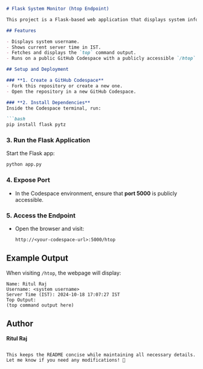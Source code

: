 ```markdown
# Flask System Monitor (htop Endpoint)

This project is a Flask-based web application that displays system information, including the system username, server time in IST, and the output of the `top` command at the `/htop` endpoint. It is designed to be deployed on a GitHub Codespace.

## Features

- Displays system username.
- Shows current server time in IST.
- Fetches and displays the `top` command output.
- Runs on a public GitHub Codespace with a publicly accessible `/htop` endpoint.

## Setup and Deployment

### **1. Create a GitHub Codespace**
- Fork this repository or create a new one.
- Open the repository in a new GitHub Codespace.

### **2. Install Dependencies**
Inside the Codespace terminal, run:

```bash
pip install flask pytz
```

### **3. Run the Flask Application**
Start the Flask app:

```bash
python app.py
```

### **4. Expose Port**
- In the Codespace environment, ensure that **port 5000** is publicly accessible.

### **5. Access the Endpoint**
- Open the browser and visit:

  ```
  http://<your-codespace-url>:5000/htop
  ```

## Example Output

When visiting `/htop`, the webpage will display:

```
Name: Ritul Raj
Username: <system username>
Server Time (IST): 2024-10-18 17:07:27 IST
Top Output:
(top command output here)
```

## Author

**Ritul Raj**
```

This keeps the README concise while maintaining all necessary details. Let me know if you need any modifications! 🚀
